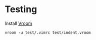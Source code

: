 # Testing

Install [Vroom](https://github.com/google/vroom)

```
vroom -u test/.vimrc test/indent.vroom
```
